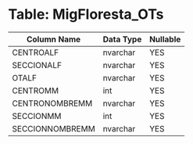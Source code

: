 # Table: MigFloresta_OTs

| Column Name | Data Type | Nullable |
|-------------|-----------|----------|
| CENTROALF | nvarchar | YES |
| SECCIONALF | nvarchar | YES |
| OTALF | nvarchar | YES |
| CENTROMM | int | YES |
| CENTRONOMBREMM | nvarchar | YES |
| SECCIONMM | int | YES |
| SECCIONNOMBREMM | nvarchar | YES |
